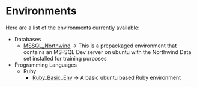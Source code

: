 # Environments

Here are a list of the environments currently available:

* Databases
    * [MSSQL_Northwind](https://github.com/spartaglobal/Docker_Playground/tree/master/Environments/Databases/MSSQL_Northwind) -> This is a prepackaged environment that contains an MS-SQL Dev server on ubuntu with the Northwind Data set installed for training purposes
* Programming Languages
    * Ruby
        * [Ruby_Basic_Env](https://github.com/spartaglobal/Docker_Playground/tree/master/Environments/Programming_Languages/Basic_Ruby_Env) -> A basic ubuntu based Ruby environment